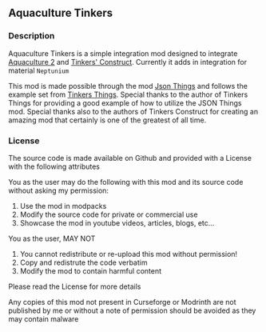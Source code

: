 ## Aquaculture Tinkers

### Description
Aquaculture Tinkers is a simple integration mod designed to integrate [Aquaculture 2](https://www.curseforge.com/minecraft/mc-mods/aquaculture) and [Tinkers' Construct](https://www.curseforge.com/minecraft/mc-mods/tinkers-construct). Currently it adds in integration for material `Neptunium`

This mod is made possible through the mod [Json Things](https://www.curseforge.com/minecraft/mc-mods/json-things) and follows the example set from [Tinkers Things](https://www.curseforge.com/minecraft/mc-mods/tinkers-json-things). Special thanks to the author of Tinkers Things for providing a good example of how to utilize the JSON Things mod. Special thanks also to the authors of Tinkers Construct for creating an amazing mod that certainly is one of the greatest of all time.

### License

The source code is made available on Github and provided with a License with the following attributes

You as the user may do the following with this mod and its source code without asking my permission:

1. Use the mod in modpacks
2. Modify the source code for private or commercial use 
3. Showcase the mod in youtube videos, articles, blogs, etc...

You as the user, MAY NOT

1. You cannot redistribute or re-upload this mod without permission!
2. Copy and redistrute the code verbatim
3. Modify the mod to contain harmful content

Please read the License for more details

Any copies of this mod not present in Curseforge or Modrinth are not published by me or without a note of permission should be avoided as they may contain malware 